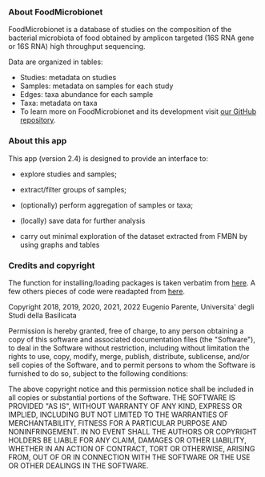 ### About FoodMicrobionet

FoodMicrobionet is a database of studies on the composition of the bacterial microbiota of food obtained by amplicon targeted (16S RNA gene or 16S RNA) high throughput sequencing.

Data are organized in tables:

* Studies: metadata on studies
* Samples: metadata on samples for each study
* Edges: taxa abundance for each sample
* Taxa: metadata on taxa
* To learn more on FoodMicrobionet and its development visit [our GitHub repository](https://github.com/ep142/FoodMicrobionet). 

### About this app

This app (version 2.4) is designed to provide an interface to:

* explore studies and samples;  

* extract/filter groups of samples;  

* (optionally) perform aggregation of samples or taxa;  

* (locally) save data for further analysis  

* carry out minimal exploration of the dataset extracted from FMBN by using graphs and tables

### Credits and copyright

The function for installing/loading packages is taken verbatim from [here](https://f1000research.com/articles/5-1492/v2). A few others pieces of code were readapted from [here](https://tinyurl.com/tng8qgw).

Copyright 2018, 2019, 2020, 2021, 2022 Eugenio Parente, Universita' degli Studi della Basilicata

Permission is hereby granted, free of charge, to any person obtaining a copy of this software and associated documentation files (the "Software"), to deal in the Software without restriction, including without limitation the rights to use, copy, modify, merge, publish, distribute, sublicense, and/or sell copies of the Software, and to permit persons to whom the Software is furnished to do so, subject to the following conditions:

The above copyright notice and this permission notice shall be included in all copies or substantial portions of the Software.
THE SOFTWARE IS PROVIDED "AS IS", WITHOUT WARRANTY OF ANY KIND, EXPRESS OR IMPLIED, INCLUDING BUT NOT LIMITED TO THE WARRANTIES OF MERCHANTABILITY, FITNESS FOR A PARTICULAR PURPOSE AND NONINFRINGEMENT. IN NO EVENT SHALL THE AUTHORS OR COPYRIGHT HOLDERS BE LIABLE FOR ANY CLAIM, DAMAGES OR OTHER LIABILITY, WHETHER IN AN ACTION OF CONTRACT, TORT OR OTHERWISE, ARISING FROM, OUT OF OR IN CONNECTION WITH THE SOFTWARE OR THE USE OR OTHER DEALINGS IN THE SOFTWARE.

